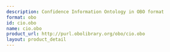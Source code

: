 ```yaml
---
description: Confidence Information Ontology in OBO format
format: obo
id: cio.obo
name: cio.obo
product_url: http://purl.obolibrary.org/obo/cio.obo
layout: product_detail
---
```

